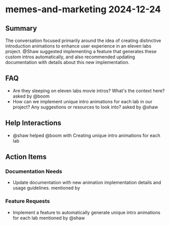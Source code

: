 # memes-and-marketing 2024-12-24

## Summary
The conversation focused primarily around the idea of creating distinctive introduction animations to enhance user experience in an eleven labs project. @Shaw suggested implementing a feature that generates these custom intros automatically, and also recommended updating documentation with details about this new implementation.

## FAQ
- Are they sleeping on eleven labs movie intros? What's the context here? asked by @boom
- How can we implement unique intro animations for each lab in our project? Any suggestions or resources to look into? asked by @shaw

## Help Interactions
- @shaw helped @boom with Creating unique intro animations for each lab

## Action Items

### Documentation Needs
- Update documentation with new animation implementation details and usage guidelines. mentioned by 

### Feature Requests
- Implement a feature to automatically generate unique intro animations for each lab mentioned by @shaw